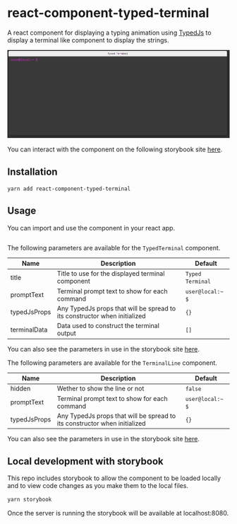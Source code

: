 # react-component-typed-terminal

A react component for displaying a typing animation using [TypedJs](https://github.com/mattboldt/typed.js/) to display a terminal like component to display the strings.

![react-component-typed-terminal demo](./docs/typed-terminal-example.gif)

You can interact with the component on the following storybook site [here](https://aaron-k-t-berry.github.io/react-component-typed-terminal/?path=/story/typedterminal--basic).

## Installation

```bash
yarn add react-component-typed-terminal
```

## Usage

You can import and use the component in your react app.

```typescript

```

The following parameters are available for the `TypedTerminal` component.

| Name         | Description                                                               | Default          |
| ------------ | ------------------------------------------------------------------------- | ---------------- |
| title        | Title to use for the displayed terminal component                         | `Typed Terminal` |
| promptText   | Terminal prompt text to show for each command                             | `user@local:~ $` |
| typedJsProps | Any TypedJs props that will be spread to its constructor when initialized | `{}`             |
| terminalData | Data used to construct the terminal output                                | `[]`             |

You can also see the parameters in use in the storybook site [here](https://aaron-k-t-berry.github.io/react-component-typed-terminal/?path=/story/typedterminal--basic).

The following parameters are available for the `TerminalLine` component.

| Name         | Description                                                               | Default          |
| ------------ | ------------------------------------------------------------------------- | ---------------- |
| hidden       | Wether to show the line or not                                            | `false`          |
| promptText   | Terminal prompt text to show for each command                             | `user@local:~ $` |
| typedJsProps | Any TypedJs props that will be spread to its constructor when initialized | `{}`             |

You can also see the parameters in use in the storybook site [here](https://aaron-k-t-berry.github.io/react-component-typed-terminal/?path=/story/terminalline--basic).

## Local development with storybook

This repo includes storybook to allow the component to be loaded locally and to view code changes as you make them to the local files.

```bash
yarn storybook
```

Once the server is running the storybook will be available at localhost:8080.
